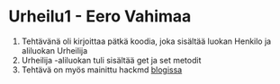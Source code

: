 # Urheilu1 - Eero Vahimaa

1. Tehtävänä oli kirjoittaa pätkä koodia, joka sisältää luokan Henkilo ja aliluokan Urheilija
2. Urheilija -aliluokan tuli sisältää get ja set metodit
3. Tehtävä on myös mainittu hackmd [blogissa](https://hackmd.io/4sXe_KhBQ7inCgtgkDhQJw)

